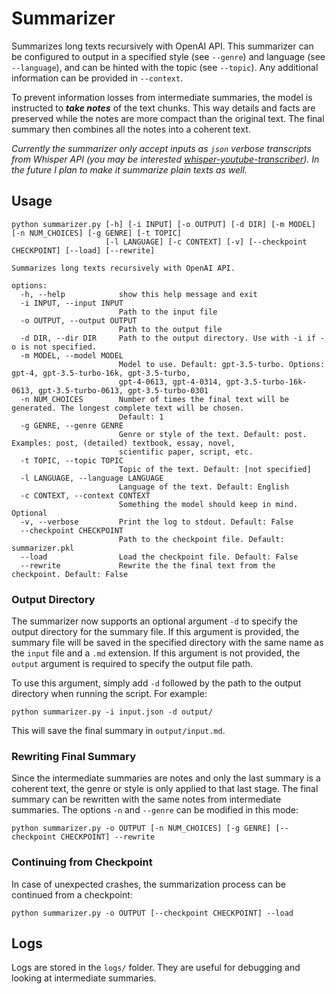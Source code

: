 # Summarizer

Summarizes long texts recursively with OpenAI API. This summarizer can be configured to output in a specified style (see `--genre`) and language (see `--language`), and can be hinted with the topic (see `--topic`). Any additional information can be provided in `--context`.

To prevent information losses from intermediate summaries, the model is instructed to ***take notes*** of the text chunks. This way details and facts are preserved while the notes are more compact than the original text. The final summary then combines all the notes into a coherent text.

*Currently the summarizer only accept inputs as `json` verbose transcripts from Whisper API (you may be interested [whisper-youtube-transcriber](https://github.com/tunaflsh/whisper-youtube-transcriber)). In the future I plan to make it summarize plain texts as well.*

## Usage

```
python summarizer.py [-h] [-i INPUT] [-o OUTPUT] [-d DIR] [-m MODEL] [-n NUM_CHOICES] [-g GENRE] [-t TOPIC]
                     [-l LANGUAGE] [-c CONTEXT] [-v] [--checkpoint CHECKPOINT] [--load] [--rewrite]

Summarizes long texts recursively with OpenAI API.

options:
  -h, --help            show this help message and exit
  -i INPUT, --input INPUT
                        Path to the input file
  -o OUTPUT, --output OUTPUT
                        Path to the output file
  -d DIR, --dir DIR     Path to the output directory. Use with -i if -o is not specified.
  -m MODEL, --model MODEL
                        Model to use. Default: gpt-3.5-turbo. Options: gpt-4, gpt-3.5-turbo-16k, gpt-3.5-turbo,
                        gpt-4-0613, gpt-4-0314, gpt-3.5-turbo-16k-0613, gpt-3.5-turbo-0613, gpt-3.5-turbo-0301
  -n NUM_CHOICES        Number of times the final text will be generated. The longest complete text will be chosen.
                        Default: 1
  -g GENRE, --genre GENRE
                        Genre or style of the text. Default: post. Examples: post, (detailed) textbook, essay, novel,
                        scientific paper, script, etc.
  -t TOPIC, --topic TOPIC
                        Topic of the text. Default: [not specified]
  -l LANGUAGE, --language LANGUAGE
                        Language of the text. Default: English
  -c CONTEXT, --context CONTEXT
                        Something the model should keep in mind. Optional
  -v, --verbose         Print the log to stdout. Default: False
  --checkpoint CHECKPOINT
                        Path to the checkpoint file. Default: summarizer.pkl
  --load                Load the checkpoint file. Default: False
  --rewrite             Rewrite the the final text from the checkpoint. Default: False
```

### Output Directory

The summarizer now supports an optional argument `-d` to specify the output directory for the summary file. If this argument is provided, the summary file will be saved in the specified directory with the same name as the `input` file and a `.md` extension. If this argument is not provided, the `output` argument is required to specify the output file path.

To use this argument, simply add `-d` followed by the path to the output directory when running the script. For example:

```shell
python summarizer.py -i input.json -d output/
```

This will save the final summary in `output/input.md`.

### Rewriting Final Summary

Since the intermediate summaries are notes and only the last summary is a coherent text, the genre or style is only applied to that last stage. The final summary can be rewritten with the same notes from intermediate summaries. The options `-n` and `--genre` can be modified in this mode:
```
python summarizer.py -o OUTPUT [-n NUM_CHOICES] [-g GENRE] [--checkpoint CHECKPOINT] --rewrite
```

### Continuing from Checkpoint

In case of unexpected crashes, the summarization process can be continued from a checkpoint:
```
python summarizer.py -o OUTPUT [--checkpoint CHECKPOINT] --load
```

## Logs

Logs are stored in the `logs/` folder. They are useful for debugging and looking at intermediate summaries.
